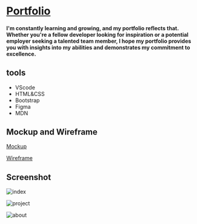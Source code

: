 # [Portfolio]( https://mufidalnadi.github.io/Portfolio/)
#### I'm constantly learning and growing, and my portfolio reflects that. Whether you're a fellow developer looking for inspiration or a potential employer seeking a talented team member, I hope my portfolio provides you with insights into my abilities and demonstrates my commitment to excellence.

## tools
- VScode
- HTML&CSS
- Bootstrap
- Figma
- MDN

## Mockup and Wireframe
[Mockup](https://www.figma.com/file/CW0qyudjSbajURk0HwaMtI/protfolio?node-id=0%3A1&t=vqEUi7rQ664NLSLh-1)

[Wireframe](https://www.figma.com/file/eMRJbrUJK6yOp2t7Dowzbk/protfolio?t=vqEUi7rQ664NLSLh-1)

## Screenshot
![index](https://user-images.githubusercontent.com/126170946/224560680-e7ed338d-61e3-45b6-972b-15d7b1cba87a.JPG)

![project](https://user-images.githubusercontent.com/126170946/224560701-4840fd82-e243-4d01-ab80-e669b24fd1c8.JPG)

![about](https://user-images.githubusercontent.com/126170946/224560721-e4f6a377-f7e4-43b6-acb8-4ed34f3fdf41.JPG)
